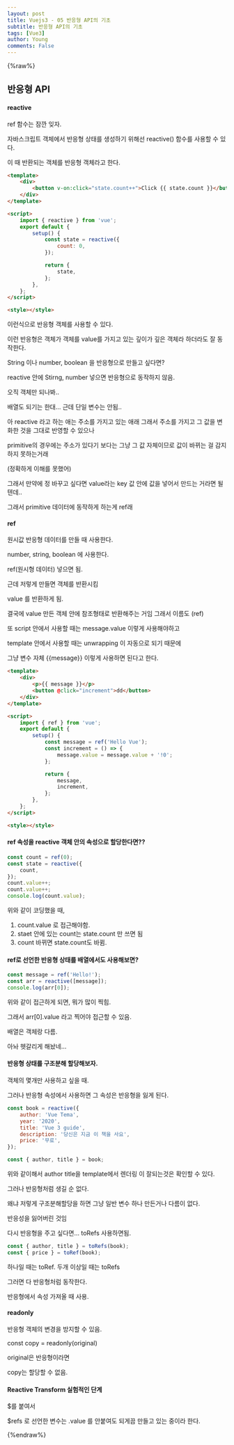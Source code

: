 ```yaml
---
layout: post
title: Vuejs3 - 05 반응형 API의 기초
subtitle: 반응형 API의 기초
tags: [Vue3]
author: Young
comments: False
---
```


{%raw%}

## 반응형 API

#### reactive

ref 함수는 잠깐 잊자.

자바스크립트 객체에서 반응형 상태를 생성하기 위해선
reactive() 함수를 사용할 수 있다.

이 때 반환되는 객체를 반응형 객체라고 한다.

```html
<template>
	<div>
		<button v-on:click="state.count++">Click {{ state.count }}</button>
	</div>
</template>

<script>
	import { reactive } from 'vue';
	export default {
		setup() {
			const state = reactive({
				count: 0,
			});

			return {
				state,
			};
		},
	};
</script>

<style></style>
```

이런식으로 반응형 객체를 사용할 수 있다.

이런 반응형은 객체가 객체를 value를 가지고 있는
깊이가 깊은 객체라 하더라도 잘 동작한다.

String 이나 number, boolean 을 반응형으로 만들고 싶다면?

reactive 안에 Stirng, number 넣으면 반응형으로 동작하지 않음.

오직 객체만 되나봐..

배열도 되기는 한대...
근데 단일 변수는 안됨..

아 reactive 라고 하는 애는 주소를 가지고 있는 애래
그래서 주소를 가지고 그 값을 변화한 것을 그대로 반영할 수 있으나

primitive의 경우에는 주소가 있다기 보다는 그냥 그 값 자체이므로
값이 바뀌는 걸 감지하지 못하는거래

(정확하게 이해를 못했어)

그래서 만약에 정 바꾸고 싶다면
value라는 key 값 안에 값을 넣어서 만드는 거라면 될텐데..

그래서 primitive 데이터에 동작하게 하는게 ref래

#### ref

원시값 반응형 데이터를 만들 때 사용한다.

number, string, boolean 에 사용한다.

ref(원시형 데이터) 넣으면 됨.

근데 저렇게 만들면 객체를 반환시킴

value 를 반환하게 됨.

결국에 value 만든 객체 안에 참조형태로 반환해주는 거임
그래서 이름도 (ref)

또 script 안에서 사용할 때는 message.value 이렇게 사용해야하고

template 안에서 사용할 때는 unwrapping 이 자동으로 되기 때문에

그냥 변수 자체 {{message}} 이렇게 사용하면 된다고 한다.

```html
<template>
	<div>
		<p>{{ message }}</p>
		<button @click="increment">dd</button>
	</div>
</template>

<script>
	import { ref } from 'vue';
	export default {
		setup() {
			const message = ref('Hello Vue');
			const increment = () => {
				message.value = message.value + '!0';
			};

			return {
				message,
				increment,
			};
		},
	};
</script>

<style></style>
```

#### ref 속성을 reactive 객체 안의 속성으로 할당한다면??

```javascript
const count = ref(0);
const state = reactive({
	count,
});
count.value++;
count.value++;
console.log(count.value);
```

위와 같이 코딩했을 때,

1. count.value 로 접근해야함.
2. staet 안에 있는 count는 state.count 만 쓰면 됨
3. count 바뀌면 state.count도 바뀜.

#### ref로 선언한 반응형 상태를 배열에서도 사용해보면?

```javascript
const message = ref('Hello!');
const arr = reactive([message]);
console.log(arr[0]);
```

위와 같이 접근하게 되면, 뭐가 많이 찍힘.

그래서 arr[0].value 라고 찍어야 접근할 수 있음.

배열은 객체랑 다름.

아놔 헷갈리게 해놨네...

#### 반응형 상태를 구조분해 할당해보자.

객체의 몇개만 사용하고 싶을 때.

그러나 반응형 속성에서 사용하면 그 속성은 반응형을 잃게 된다.

```javascript
const book = reactive({
	author: 'Vue Tema',
	year: '2020',
	title: 'Vue 3 guide',
	description: '당신은 지금 이 책을 사요',
	price: '무료',
});

const { author, title } = book;
```

위와 같이해서 author title을 template에서 렌더링 이 잘되는것은 확인할 수 있다.

그러나 반응형처럼 생길 순 없다.

왜냐 저렇게 구조분해할당을 하면 그냥 일반 변수 하나 만든거나 다름이 없다.

반응성을 잃어버린 것임

다시 반응형을 주고 싶다면... toRefs 사용하면됨.

```javascript
const { author, title } = toRefs(book);
const { price } = toRef(book);
```

하나일 때는 toRef.
두개 이상일 때는 toRefs

그러면 다 반응형처럼 동작한다.

반응형에서 속성 가져올 때 사용.

#### readonly

반응형 객체의 변경을 방지할 수 있음.

const copy = readonly(original)

original은 반응형이라면

copy는 할당할 수 없음.

#### Reactive Transform 실험적인 단계

\$를 붙여서

\$refs 로 선언한 변수는 .value 를 안붙여도 되게끔 만들고 있는 중이라 한다.

{%endraw%}
